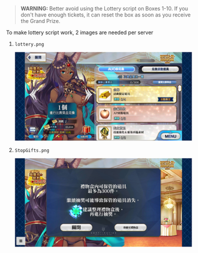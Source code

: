 > **WARNING:** Better avoid using the Lottery script on Boxes 1-10. If you don't have enough tickets, it can reset the box as soon as you receive the Grand Prize.

To make lottery script work, 2 images are needed per server

1. `lottery.png`
   
   <img src="wiki/img/lottery.png" width="500">

2. `StopGifts.png`

   <img src="wiki/img/StopGifts.png" width="500">
